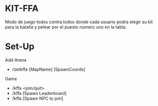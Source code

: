 # KIT-FFA
Modo de juego todos contra todos donde cada usuario podra elegir su kit para la batalla y pelear por el puesto número uno en la tabla.

# Set-Up

Add Arena
- /setkffa [MapName] [SpawnCoords]

Game
- /kffa <join/quit>
- /kffa <ktop> [Spawn Leaderboard]
- /kffa <knpc> [Spawn NPC to join]
